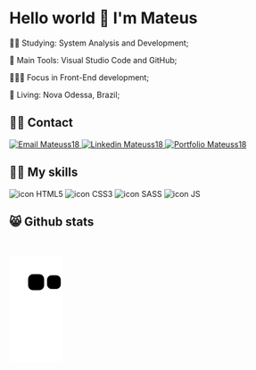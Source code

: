   ### <h1> Hello world 👋 I'm Mateus </h1>
   <link rel="stylesheet" href="https://cdn.jsdelivr.net/gh/devicons/devicon@v2.12.0/devicon.min.css">
    
   👨‍🎓 Studying: System Analysis and Development;
    
   🎒 Main Tools: Visual Studio Code and GitHub;
    
   👩🏻‍💻 Focus in Front-End development;
    
   📍  Living: Nova Odessa, Brazil;
    
   <h2>📱📩 Contact</h2>
   <p>
        <a href="mailto:mateus20.lopes02@gmail.com" target="_blank">
            <img src="https://img.shields.io/badge/Gmail-D14836?style=for-the-badge&logo=gmail&logoColor=white" alt="Email Mateuss18">
        </a>
	<a href="https://www.linkedin.com/in/mateus--lopes/" target="_blank">
	    <img src="https://img.shields.io/badge/LinkedIn-0077B5?style=for-the-badge&logo=linkedin&logoColor=white" alt="Linkedin Mateuss18">
	</a>
	<a href="https://mateus-lopes-portfolio.netlify.app" target="_blank">
	  <img src="https://img.shields.io/badge/-Portfolio-black?logo=flickr&style=for-the-badge" alt="Portfolio Mateuss18">
	</a>
   </p>
   <h2>🐱‍👤 My skills</h2>
   <p>
        <img target="_blank" src="https://img.shields.io/badge/HTML5-E34F26?style=for-the-badge&logo=html5&logoColor=white" alt="icon HTML5">
        <img src="https://img.shields.io/badge/CSS3-1572B6?style=for-the-badge&logo=css3&logoColor=white" alt="icon CSS3">
	<img src="https://img.shields.io/badge/Sass-CC6699?style=for-the-badge&logo=sass&logoColor=white" alt="icon SASS">
        <img aling="center" src="https://img.shields.io/badge/JavaScript-F7DF1E?style=for-the-badge&logo=javascript&logoColor=black" alt="icon JS">
        <img src="https://img.shields.io/badge/Git-F05032?style=for-the-badge&logo=git&logoColor=white" alt="">
        <img src="https://img.shields.io/badge/Windows-0078D6?style=for-the-badge&logo=windows&logoColor=white" alt="">
    </p>
    
   <h2>😸 Github stats</h2>
   <p align="center">
        <img align="center" src="https://github-readme-stats.vercel.app/api?username=Mateuss18&show_icons=true&cache_seconds=86400&theme=chartreuse-dark&title_color=FFFFFF&text_color=FFFFFF&icon_color=A80101&bg_color=000000&border_color=A80101" alt=""/>
        <img align="center" src="https://github-readme-stats.vercel.app/api/top-langs/?username=Mateuss18&langs_count=10&layout=compact&?exclude_repo=Pokedex,Memstuff,Calculator-in-Flutter&theme=chartreuse-dark&title_color=FFFFFF&text_color=FFFFFF&icon_color=A80101&bg_color=000000&border_color=A80101" alt="">
    </p>
 
  ![Snake animation](https://github.com/Mateuss18/Mateuss18/blob/output/github-contribution-grid-snake.svg)
